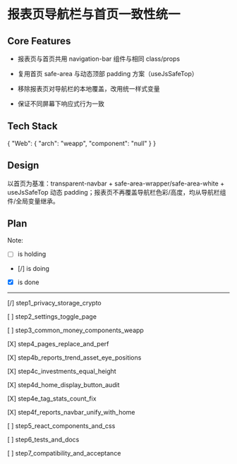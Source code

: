 # 报表页导航栏与首页一致性统一

## Core Features

- 报表页与首页共用 navigation-bar 组件与相同 class/props

- 复用首页 safe-area 与动态顶部 padding 方案（useJsSafeTop）

- 移除报表页对导航栏的本地覆盖，改用统一样式变量

- 保证不同屏幕下响应式行为一致

## Tech Stack

{
  "Web": {
    "arch": "weapp",
    "component": "null"
  }
}

## Design

以首页为基准：transparent-navbar + safe-area-wrapper/safe-area-white + useJsSafeTop 动态 padding；报表页不再覆盖导航栏色彩/高度，均从导航栏组件/全局变量继承。

## Plan

Note: 

- [ ] is holding
- [/] is doing
- [X] is done

---

[/] step1_privacy_storage_crypto

[ ] step2_settings_toggle_page

[ ] step3_common_money_components_weapp

[X] step4_pages_replace_and_perf

[X] step4b_reports_trend_asset_eye_positions

[X] step4c_investments_equal_height

[X] step4d_home_display_button_audit

[X] step4e_tag_stats_count_fix

[X] step4f_reports_navbar_unify_with_home

[ ] step5_react_components_and_css

[ ] step6_tests_and_docs

[ ] step7_compatibility_and_acceptance
